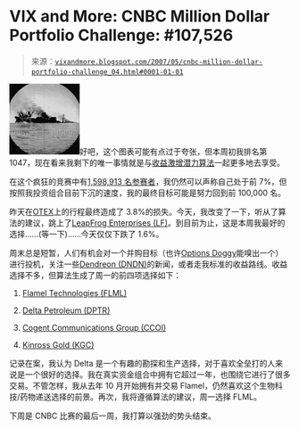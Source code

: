 <!--yml

category: 未分类

date: 2024-05-18 15:45:44

-->

# VIX and More: CNBC Million Dollar Portfolio Challenge: #107,526

> 来源：[`vixandmore.blogspot.com/2007/05/cnbc-million-dollar-portfolio-challenge_04.html#0001-01-01`](http://vixandmore.blogspot.com/2007/05/cnbc-million-dollar-portfolio-challenge_04.html#0001-01-01)

![](img/13aa82416e139f5f11038f18e1bfdfe4.png)好吧，这个图表可能有点过于夸张，但本周初我排名第 1047，现在看来我剩下的唯一事情就是与[收益激增潜力算法](http://vixandmore.blogspot.com/search/label/earnings%20spike%20potential%20algorithm)一起更多地去享受。

在这个疯狂的竞赛中有[1,598,913 名参赛者](http://www.cnbc.com/id/18487672)，我仍然可以声称自己处于前 7%，但按照我投资组合目前下沉的速度，我的最终目标可能是努力回到前 100,000 名。

昨天在[OTEX](http://finance.google.com/finance?q=otex&hl=en)上的行程最终造成了 3.8%的损失。今天，我改变了一下，听从了算法的建议，跳上了[LeapFrog Enterprises (LF)](http://finance.google.com/finance?q=lf&hl=en)。到目前为止，这是本周我最好的选择……(等一下)……今天仅仅下跌了 1.6%。

周末总是短暂，人们有机会对一个并购目标（也许[Options Doggy](http://optionsdoggy.typepad.com/options_doggy/)能嗅出一个）进行投机，关注一些[Dendreon (DNDN)](http://finance.google.com/finance?q=dndn&hl=en)的新闻，或者走我标准的收益路线。收益选择不多，但算法生成了周一的前四项选择如下：

1.  [Flamel Technologies (FLML)](http://finance.google.com/finance?q=flml&hl=en)

1.  [Delta Petroleum (DPTR)](http://finance.google.com/finance?q=dptr&hl=en)

1.  [Cogent Communications Group (CCOI)](http://finance.google.com/finance?q=ccoi&hl=en)

1.  [Kinross Gold (KGC)](http://finance.google.com/finance?q=kgc&hl=en)

记录在案，我认为 Delta 是一个有趣的勘探和生产选择，对于喜欢全垒打的人来说是一个很好的选择。我在真实资金组合中拥有它超过一年，也围绕它进行了很多交易。不管怎样，我从去年 10 月开始拥有并交易 Flamel，仍然喜欢这个生物科技/药物递送选择的前景。再次，我将遵循算法的建议，周一选择 FLML。

下周是 CNBC 比赛的最后一周，我打算以强劲的势头结束。
